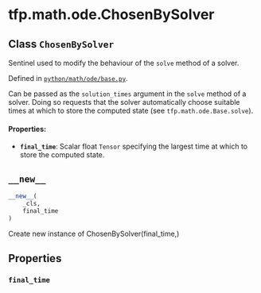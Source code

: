 <div itemscope itemtype="http://developers.google.com/ReferenceObject">
<meta itemprop="name" content="tfp.math.ode.ChosenBySolver" />
<meta itemprop="path" content="Stable" />
<meta itemprop="property" content="final_time"/>
<meta itemprop="property" content="__new__"/>
</div>

# tfp.math.ode.ChosenBySolver

## Class `ChosenBySolver`

Sentinel used to modify the behaviour of the `solve` method of a solver.





Defined in [`python/math/ode/base.py`](https://github.com/tensorflow/probability/tree/master/tensorflow_probability/python/math/ode/base.py).

<!-- Placeholder for "Used in" -->

Can be passed as the `solution_times` argument in the `solve` method of a
solver. Doing so requests that the solver automatically choose suitable times
at which to store the computed state (see `tfp.math.ode.Base.solve`).

#### Properties:

* <b>`final_time`</b>: Scalar float `Tensor` specifying the largest time at which to
  store the computed state.

<h2 id="__new__"><code>__new__</code></h2>

``` python
__new__(
    _cls,
    final_time
)
```

Create new instance of ChosenBySolver(final_time,)



## Properties

<h3 id="final_time"><code>final_time</code></h3>





